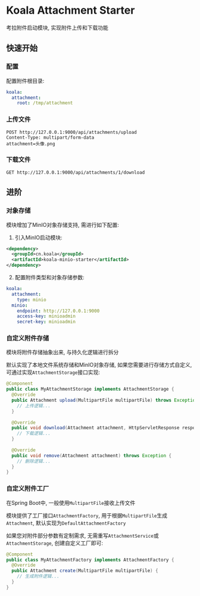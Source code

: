 # Koala Attachment Starter

考拉附件启动模块, 实现附件上传和下载功能

## 快速开始

### 配置

配置附件根目录:

```yaml
koala:
  attachment:
    root: /tmp/attachment
```

### 上传文件

```http
POST http://127.0.0.1:9000/api/attachments/upload
Content-Type: multipart/form-data
attachment=头像.png
```

### 下载文件

```http
GET http://127.0.0.1:9000/api/attachments/1/download
```

## 进阶

### 对象存储

模块增加了MinIO对象存储支持, 需进行如下配置:

1. 引入MinIO启动模块:

```xml
<dependency>
  <groupId>cn.koala</groupId>
  <artifactId>koala-minio-starter</artifactId>
</dependency>
```

2. 配置附件类型和对象存储参数:

```yaml
koala:
  attachment:
    type: minio
  minio:
    endpoint: http://127.0.0.1:9000
    access-key: minioadmin
    secret-key: minioadmin
```

### 自定义附件存储

模块将附件存储抽象出来, 与持久化逻辑进行拆分

默认实现了本地文件系统存储和MinIO对象存储, 如果您需要进行存储方式自定义, 可通过实现`AttachmentStorage`接口实现:

```java
@Component
public class MyAttachmentStorage implements AttachmentStorage {
  @Override
  public Attachment upload(MultipartFile multipartFile) throws Exception {
    // 上传逻辑...
  }
    
  @Override
  public void download(Attachment attachment, HttpServletResponse response) throws Exception {
    // 下载逻辑...
  }
    
  @Override
  public void remove(Attachment attachment) throws Exception {
    // 删除逻辑...
  }
}
```

### 自定义附件工厂

在Spring Boot中, 一般使用`MultipartFile`接收上传文件

模块提供了工厂接口`AttachmentFactory`, 用于根据`MultipartFile`生成`Attachment`, 默认实现为`DefaultAttachmentFactory`

如果您对附件部分参数有定制需求, 无需重写`AttachmentService`或`AttachmentStorage`, 创建自定义工厂即可:

```java
@Component
public class MyAttachmentFactory implements AttachmentFactory {
  @Override
  public Attachment create(MultipartFile multipartFile) {
    // 生成附件逻辑...
  }
}
```



